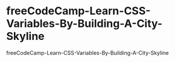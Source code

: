# freeCodeCamp-Learn-CSS-Variables-By-Building-A-City-Skyline
freeCodeCamp-Learn-CSS-Variables-By-Building-A-City-Skyline
